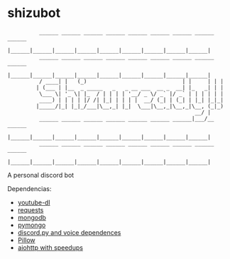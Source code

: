 # shizubot 

              ______ ______ ______ ______ ______ ______ ______ ______ ______
             |______|______|______|______|______|______|______|______|______|
              ______ ______ ______ ______ ______ ______ ______ ______ ______
             |______|______|______|______|______|______|______|______|______|
              / ____| |   (_)                              | |     | | |
             | (___ | |__  _ _____   _   _ __ ___  __ _  __| |_   _| | |
              \___ \| '_ \| |_  / | | | | '__/ _ \/ _` |/ _` | | | | | |
              ____) | | | | |/ /| |_| | | | |  __/ (_| | (_| | |_| |_|_|
             |_____/|_| |_|_/___|\__,_| |_|  \___|\__,_|\__,_|\__, (_|_)
                                                               __/ |
              ______ ______ ______ ______ ______ ______ ______|___/__ ______
             |______|______|______|______|______|______|______|______|______|
              ______ ______ ______ ______ ______ ______ ______ ______ ______
             |______|______|______|______|______|______|______|______|______|
             
A personal discord bot

Dependencias:
- [youtube-dl](https://github.com/ytdl-org/youtube-dl)
- [requests](https://github.com/psf/requests)
- [mongodb](https://www.mongodb.com/es)
- [pymongo](https://github.com/mongodb/mongo-python-driver)
- [discord.py and voice dependences](https://github.com/Rapptz/discord.py)
- [Pillow](https://github.com/python-pillow/Pillow)
- [aiohttp with speedups](https://docs.aiohttp.org/en/stable/)